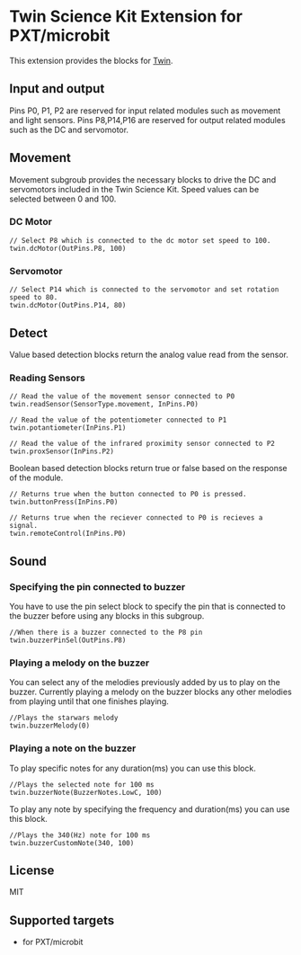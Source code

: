 # Twin Science Kit Extension for PXT/microbit
This extension provides the blocks for [Twin](https://www.twinscience.com/what/).
## Input and output
Pins P0, P1, P2 are reserved for input related modules such as movement and light sensors.
Pins P8,P14,P16 are reserved for output related modules such as the DC and servomotor.
## Movement
Movement subgroub provides the necessary blocks to drive the DC and servomotors 
included in the Twin Science Kit. Speed values can be selected between 0 and 100.
### DC Motor
```blocks
// Select P8 which is connected to the dc motor set speed to 100. 
twin.dcMotor(OutPins.P8, 100)
```   
### Servomotor
```blocks
// Select P14 which is connected to the servomotor and set rotation speed to 80. 
twin.dcMotor(OutPins.P14, 80)
```   
## Detect
Value based detection blocks return the analog value read from the sensor.
### Reading Sensors
```blocks
// Read the value of the movement sensor connected to P0
twin.readSensor(SensorType.movement, InPins.P0)
```
```blocks
// Read the value of the potentiometer connected to P1
twin.potantiometer(InPins.P1)
```
```blocks
// Read the value of the infrared proximity sensor connected to P2
twin.proxSensor(InPins.P2)
```
Boolean based detection blocks return true or false based on the response of the module.
```blocks
// Returns true when the button connected to P0 is pressed.
twin.buttonPress(InPins.P0)
```
```blocks
// Returns true when the reciever connected to P0 is recieves a signal.
twin.remoteControl(InPins.P0)
```
## Sound
### Specifying the pin connected to buzzer
You have to use the pin select block to specify the pin that is connected to the buzzer before using any blocks in this subgroup.
```blocks
//When there is a buzzer connected to the P8 pin
twin.buzzerPinSel(OutPins.P8)
```
### Playing a melody on the buzzer
You can select any of the melodies previously added by us to play on the buzzer. Currently playing a melody on the buzzer blocks any other melodies from playing until that one finishes playing.
```blocks
//Plays the starwars melody
twin.buzzerMelody(0)
```
### Playing a note on the buzzer
To play specific notes for any duration(ms) you can use this block.
```blocks
//Plays the selected note for 100 ms
twin.buzzerNote(BuzzerNotes.LowC, 100)
```
To play any note by specifying the frequency and duration(ms) you can use this block.
```blocks
//Plays the 340(Hz) note for 100 ms
twin.buzzerCustomNote(340, 100)
```

## License
MIT


## Supported targets

* for PXT/microbit


